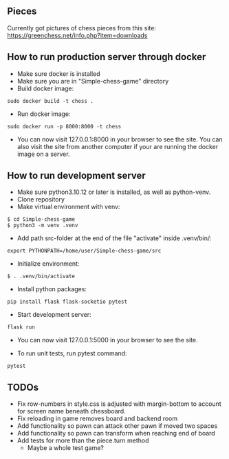 ## Pieces
Currently got pictures of chess pieces from this site:
https://greenchess.net/info.php?item=downloads

## How to run production server through docker
- Make sure docker is installed
- Make sure you are in "Simple-chess-game" directory
- Build docker image:
```
sudo docker build -t chess .
```
- Run docker image:
```
sudo docker run -p 8000:8000 -t chess
```
- You can now visit 127.0.0.1:8000 in your browser to see the site. You can also visit the site from another computer if your are running the docker image on a server.

## How to run development server
- Make sure python3.10.12 or later is installed, as well as python-venv.
- Clone repository
- Make virtual environment with venv:
```
$ cd Simple-chess-game
$ python3 -m venv .venv
```

- Add path src-folder at the end of the file "activate" inside .venv/bin/:
``` 
export PYTHONPATH=/home/user/Simple-chess-game/src 
```

- Initialize environment:
```
$ . .venv/bin/activate
```


- Install python packages:
```
pip install flask flask-socketio pytest
```

- Start development server:
```
flask run
```

- You can now visit 127.0.0.1:5000 in your browser to see the site. 

- To run unit tests, run pytest command:
```
pytest
```


## TODOs
- Fix row-numbers in style.css is adjusted with margin-bottom to account for screen name beneath chessboard.
- Fix reloading in game removes board and backend room
- Add functionality so pawn can attack other pawn if moved two spaces
- Add functionality so pawn can transform when reaching end of board
- Add tests for more than the piece.turn method
    - Maybe a whole test game?